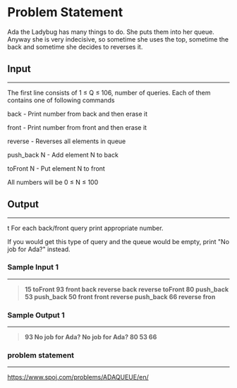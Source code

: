 
# Problem Statement
Ada the Ladybug has many things to do. She puts them into her queue. Anyway she is very indecisive, so sometime she uses the top, sometime the back and sometime she decides to reverses it.


## Input
----
The first line consists of 1 ≤ Q ≤ 106, number of queries. Each of them contains one of following commands

back - Print number from back and then erase it

front - Print number from front and then erase it

reverse - Reverses all elements in queue

push_back N - Add element N to back

toFront N - Put element N to front

All numbers will be 0 ≤ N ≤ 100

## Output
---
t
For each back/front query print appropriate number.

If you would get this type of query and the queue would be empty, print "No job for Ada?" instead.

### Sample Input 1
----
> **15
toFront 93
front
back
reverse
back
reverse
toFront 80
push_back 53
push_back 50
front
front
reverse
push_back 66
reverse
fron**

### Sample Output  1
----
> **93
No job for Ada?
No job for Ada?
80
53
66**

### problem statement
---
https://www.spoj.com/problems/ADAQUEUE/en/